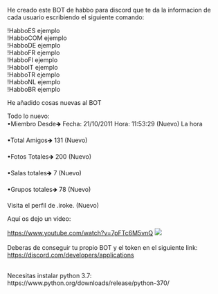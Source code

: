 He creado este BOT de habbo para discord que te da la informacion de cada usuario escribiendo el siguiente comando:

!HabboES ejemplo
<br>
!HabboCOM ejemplo
<br>
!HabboDE ejemplo
<br>
!HabboFR ejemplo
<br>
!HabboFI ejemplo
<br>
!HabboIT ejemplo
<br>
!HabboTR ejemplo
<br>
!HabboNL ejemplo
<br>
!HabboBR ejemplo

He añadido cosas nuevas al BOT

Todo lo nuevo:
<br>
•Miembro Desde🡺 Fecha: 21/10/2011 Hora: 11:53:29 (Nuevo) La hora

•Total Amigos🡺 131 (Nuevo)

•Fotos Totales🡺 200 (Nuevo)

•Salas totales🡺 7 (Nuevo)

•Grupos totales🡺 78 (Nuevo)

Visita el perfil de .iroke. (Nuevo)

Aquí os dejo un vídeo:


<a href="https://www.youtube.com/watch?v=7pFTc6M5vnQ">https://www.youtube.com/watch?v=7pFTc6M5vnQ</a>
<img src="https://i.imgur.com/7Rl39lF.png">
<br>
<br>
Deberas de conseguir tu propio BOT y el token en el siguiente link: <a href="https://discord.com/developers/applications">https://discord.com/developers/applications</a>

<br>
Necesitas instalar python 3.7: https://www.python.org/downloads/release/python-370/
